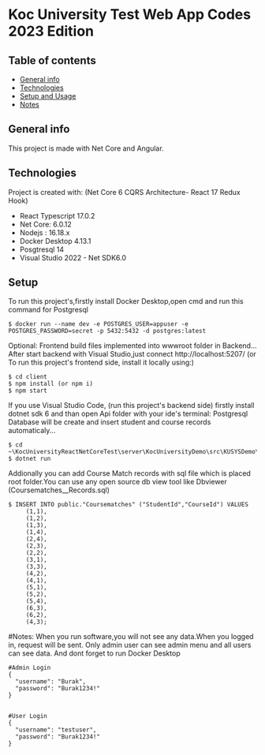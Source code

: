 # Koc University Test Web App Codes 2023 Edition

## Table of contents
* [General info](#general-info)
* [Technologies](#technologies)
* [Setup and Usage](#setup)
* [Notes](#setup)

## General info
This project is made with Net Core and Angular.
	
## Technologies
Project is created with: (Net Core 6 CQRS Architecture- React 17 Redux Hook)
* React Typescript 17.0.2
* Net Core: 6.0.12
* Nodejs : 16.18.x
* Docker Desktop 4.13.1
* Posgtresql 14
* Visual Studio 2022 - Net SDK6.0
	
## Setup 
To run this project's,firstly install Docker Desktop,open cmd and run this command for Postgresql

```
$ docker run --name dev -e POSTGRES_USER=appuser -e POSTGRES_PASSWORD=secret -p 5432:5432 -d postgres:latest
```

Optional: Frontend build files implemented into wwwroot folder in Backend... After start backend with Visual Studio,just connect http://localhost:5207/ 
(or To run this project's frontend side, install it locally using:)

```
$ cd client
$ npm install (or npm i)
$ npm start
```

If you use Visual Studio Code, (run this project's backend side) firstly install dotnet sdk 6 and than open Api folder with your ide's terminal:
Postgresql Database will be create and insert student and course records automaticaly...
```
$ cd ~\KocUniversityReactNetCoreTest\server\KocUniversityDemo\src\KUSYSDemo\API
$ dotnet run

```

Addionally you can add Course Match records with sql file which is placed root folder.You can use any open source db view tool like Dbviewer (Coursematches__Records.sql)
```
$ INSERT INTO public."Coursematches" ("StudentId","CourseId") VALUES
	 (1,1),
	 (1,2),
	 (1,3),
	 (1,4),
	 (2,4),
	 (2,3),
	 (2,2),
	 (3,1),
	 (3,3),
	 (4,2),
	 (4,1),
	 (5,1),
	 (5,2),
	 (5,4),
	 (6,3),
	 (6,2),
	 (4,3);
```

#Notes: When you run software,you will not see any data.When you logged in, request will be sent. Only admin user can see admin menu and all users can see data. And dont forget to run Docker Desktop
```
#Admin Login
{
  "username": "Burak",
  "password": "Burak1234!"
}


#User Login
{
  "username": "testuser",
  "password": "Burak1234!"
}
```